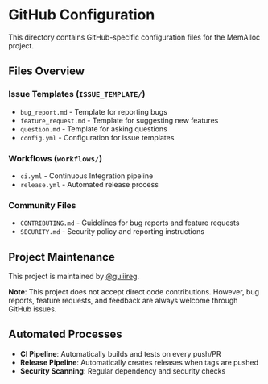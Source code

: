 # GitHub Configuration

This directory contains GitHub-specific configuration files for the MemAlloc project.

## Files Overview

### Issue Templates (`ISSUE_TEMPLATE/`)
- `bug_report.md` - Template for reporting bugs
- `feature_request.md` - Template for suggesting new features  
- `question.md` - Template for asking questions
- `config.yml` - Configuration for issue templates

### Workflows (`workflows/`)
- `ci.yml` - Continuous Integration pipeline
- `release.yml` - Automated release process

### Community Files
- `CONTRIBUTING.md` - Guidelines for bug reports and feature requests
- `SECURITY.md` - Security policy and reporting instructions

## Project Maintenance

This project is maintained by [@guiiireg](https://github.com/guiiireg). 

**Note**: This project does not accept direct code contributions. However, bug reports, feature requests, and feedback are always welcome through GitHub issues.

## Automated Processes

- **CI Pipeline**: Automatically builds and tests on every push/PR
- **Release Pipeline**: Automatically creates releases when tags are pushed
- **Security Scanning**: Regular dependency and security checks
